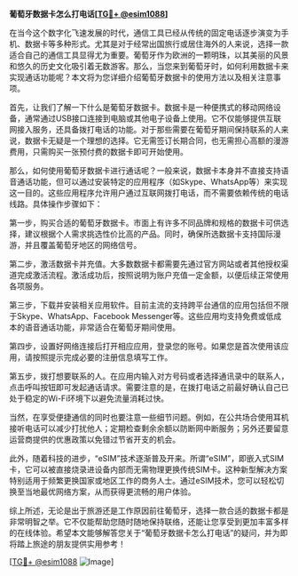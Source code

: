 **葡萄牙数据卡怎么打电话[[TG💪+ @esim1088](https://t.me/s/esim1088)]**

在当今这个数字化飞速发展的时代，通信工具已经从传统的固定电话逐步演变为手机、数据卡等多种形式。尤其是对于经常出国旅行或居住海外的人来说，选择一款适合自己的通信工具显得尤为重要。葡萄牙作为欧洲的一颗明珠，以其美丽的风景和悠久的历史文化吸引着无数游客。那么，当您来到葡萄牙时，如何利用数据卡来实现通话功能呢？本文将为您详细介绍葡萄牙数据卡的使用方法以及相关注意事项。

首先，让我们了解一下什么是葡萄牙数据卡。数据卡是一种便携式的移动网络设备，通常通过USB接口连接到电脑或其他电子设备上使用。它不仅能够提供互联网接入服务，还具备拨打电话的功能。对于那些需要在葡萄牙期间保持联系的人来说，数据卡无疑是一个理想的选择。它无需签订长期合同，也无需担心高额的漫游费用，只需购买一张预付费的数据卡即可开始使用。

那么，如何使用葡萄牙数据卡进行通话呢？一般来说，数据卡本身并不直接支持语音通话功能，但可以通过安装特定的应用程序（如Skype、WhatsApp等）来实现这一目的。这些应用程序允许用户通过互联网拨打电话，而不需要依赖传统的电话线路。具体操作步骤如下：

第一步，购买合适的葡萄牙数据卡。市面上有许多不同品牌和规格的数据卡可供选择，建议根据个人需求挑选性价比高的产品。同时，确保所选数据卡支持国际漫游，并且覆盖葡萄牙地区的网络信号。

第二步，激活数据卡并充值。大多数数据卡都需要先通过官方网站或者其他授权渠道完成激活流程。激活成功后，按照说明为账户充值一定金额，以便后续正常使用各项服务。

第三步，下载并安装相关应用软件。目前主流的支持跨平台通信的应用包括但不限于Skype、WhatsApp、Facebook Messenger等。这些应用均支持免费或低成本的语音通话功能，非常适合在葡萄牙期间使用。

第四步，设置好网络连接后打开相应应用，登录您的账号。如果您是首次使用该应用，请按照提示完成必要的注册信息填写工作。

第五步，拨打想要联系的人。在应用内输入对方号码或者选择通讯录中的联系人，点击呼叫按钮即可发起通话请求。需要注意的是，在拨打电话之前最好确认自己已处于稳定的Wi-Fi环境下以避免流量消耗过快。

当然，在享受便捷通信的同时也要注意一些细节问题。例如，在公共场合使用耳机接听电话可以减少打扰他人；定期检查剩余余额以防断网中断服务；另外还要留意运营商提供的优惠政策以免错过节省开支的机会。

此外，随着科技的进步，“eSIM”技术逐渐普及开来。所谓“eSIM”，即嵌入式SIM卡，它可以被直接烧录进设备内部而无需物理更换传统SIM卡。这种新型解决方案特别适用于频繁更换国家或地区工作的商务人士。通过eSIM技术，您可以轻松切换至当地最优网络方案，从而获得更流畅的用户体验。

综上所述，无论是出于旅游还是工作原因前往葡萄牙，选择一款合适的数据卡都是非常明智之举。它不仅能帮助您随时随地保持联络，还能让您享受到更加丰富多样的在线体验。希望本文能够解答您关于“葡萄牙数据卡怎么打电话”的疑问，并为即将踏上旅途的朋友提供实用参考！

[[TG💪+ @esim1088](https://t.me/s/esim1088) ![Image](https://i.postimg.cc/4NQfJmqS/Snipaste-2025-05-13-00-14-12.png)]